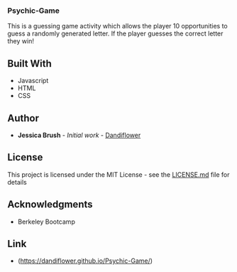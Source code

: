 ### Psychic-Game

This is a guessing game activity which allows the player 10 opportunities to guess a randomly generated letter. If the player guesses the correct letter they win!

## Built With

* Javascript
* HTML
* CSS

## Author

* **Jessica Brush** - *Initial work* - [Dandiflower](https://github.com/Dandiflower)

## License

This project is licensed under the MIT License - see the [LICENSE.md](LICENSE.md) file for details

## Acknowledgments

* Berkeley Bootcamp

## Link

* (https://dandiflower.github.io/Psychic-Game/)